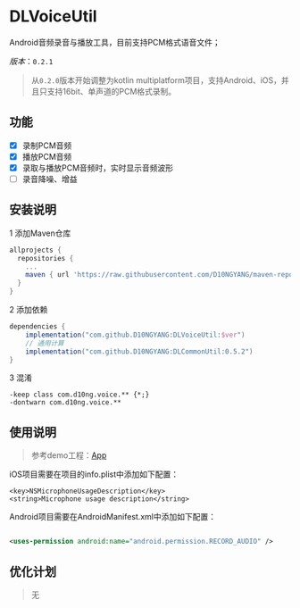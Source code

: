 # DLVoiceUtil
Android音频录音与播放工具，目前支持PCM格式语音文件；

*版本*：`0.2.1`

> 从`0.2.0`版本开始调整为kotlin multiplatform项目，支持Android、iOS，并且只支持16bit、单声道的PCM格式录制。

## 功能
- [x] 录制PCM音频
- [x] 播放PCM音频
- [x] 录取与播放PCM音频时，实时显示音频波形
- [ ] 录音降噪、增益

## 安装说明
1 添加Maven仓库
```gradle
allprojects {
  repositories {
    ...
    maven { url 'https://raw.githubusercontent.com/D10NGYANG/maven-repo/main/repository'}
  }
}
```
2 添加依赖
```gradle
dependencies {
    implementation("com.github.D10NGYANG:DLVoiceUtil:$ver")
    // 通用计算
    implementation("com.github.D10NGYANG:DLCommonUtil:0.5.2")
}
```
3 混淆
```properties
-keep class com.d10ng.voice.** {*;}
-dontwarn com.d10ng.voice.**
```

## 使用说明

> 参考demo工程：[App](composeApp/src/commonMain/kotlin/com/d10ng/voice/demo/App.kt)

iOS项目需要在项目的info.plist中添加如下配置：

```plist
<key>NSMicrophoneUsageDescription</key>
<string>Microphone usage description</string>
```

Android项目需要在AndroidManifest.xml中添加如下配置：

```xml

<uses-permission android:name="android.permission.RECORD_AUDIO" />
```

## 优化计划
> 无